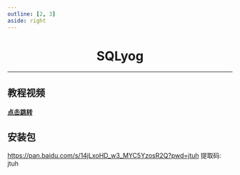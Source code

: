 ```yaml
---
outline: [2, 3]
aside: right
---
```


<h1 style="text-align: center;">SQLyog</h1>
 
- - -

## 教程视频

#### <a href="https://www.bilibili.com/video/BV1fh411y7R8?vd_source=822e86b53dab98632ef279a46d2536db&spm_id_from=333.788.videopod.episodes&p=735" target="_blank">点击跳转</a>

## 安装包

https://pan.baidu.com/s/14jLxoHD_w3_MYC5YzosR2Q?pwd=jtuh 提取码: jtuh
